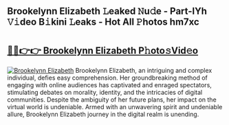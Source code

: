 ## Brookelynn Elizabeth 𝙻eaked 𝙽u𝚍e - Part-IYh 𝚅𝚒deo B𝚒kini 𝙻eaks - Hot All 𝙿hotos hm7xc

# <h2><a href="http://ld4uqj.urlbe.top/?page=Brookelynn+Elizabeth">🔗🔗👉👉 Brookelynn Elizabeth P𝚑oto𝚜Vid𝚎o</a></h2>

[![Brookelynn Elizabeth](https://i.imgur.com/eBuTRDB.gif)](http://ld4uqj.urlbe.top/?page=Brookelynn+Elizabeth)
Brookelynn Elizabeth, an intriguing and complex individual, defies easy comprehension. Her groundbreaking method of engaging with online audiences has captivated and enraged spectators, stimulating debates on morality, identity, and the intricacies of digital communities. Despite the ambiguity of her future plans, her impact on the virtual world is undeniable. Armed with an unwavering spirit and undeniable allure, Brookelynn Elizabeth journey in the digital realm is unending.

